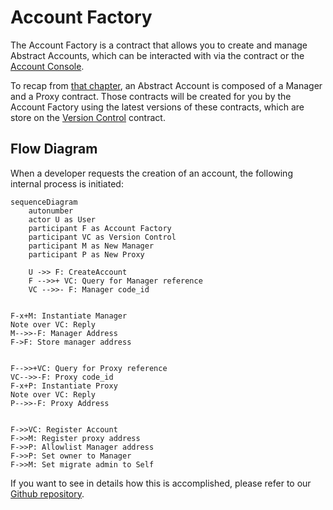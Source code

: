 # Account Factory

The Account Factory is a contract that allows you to create and
manage Abstract Accounts, which can be interacted with via the contract or the [Account Console](account_console.md).

To recap from [that chapter](../3_framework/4_architecture.md), an Abstract Account is composed of a Manager and a Proxy
contract. Those contracts will be created for you by the Account Factory using the latest versions of these contracts,
which are store on the [Version Control](version_control.md) contract.

## Flow Diagram

When a developer requests the creation of an account, the following internal process is initiated:

```mermaid
sequenceDiagram
    autonumber
    actor U as User
    participant F as Account Factory
    participant VC as Version Control
    participant M as New Manager
    participant P as New Proxy

    U ->> F: CreateAccount
    F -->>+ VC: Query for Manager reference
    VC -->>- F: Manager code_id


F-x+M: Instantiate Manager
Note over VC: Reply
M-->>-F: Manager Address
F->F: Store manager address


F-->>+VC: Query for Proxy reference
VC-->>-F: Proxy code_id
F-x+P: Instantiate Proxy
Note over VC: Reply
P-->>-F: Proxy Address


F->>VC: Register Account
F->>M: Register proxy address
F->>P: Allowlist Manager address
F->>P: Set owner to Manager
F->>M: Set migrate admin to Self
```

If you want to see in details how this is accomplished, please refer to
our <a href="https://github.com/AbstractSDK/abstract/tree/main/framework/contracts/native/account-factory" target="_blank">
Github repository</a>.